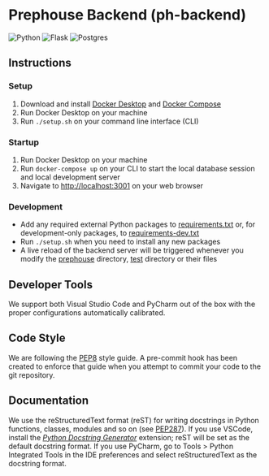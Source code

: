# Prephouse Backend (ph-backend)

![Python](https://img.shields.io/badge/python-3670A0?style=for-the-badge&logo=python&logoColor=ffdd54)
![Flask](https://img.shields.io/badge/flask-%23000.svg?style=for-the-badge&logo=flask&logoColor=white)
![Postgres](https://img.shields.io/badge/postgres-%23316192.svg?style=for-the-badge&logo=postgresql&logoColor=white)

## Instructions

### Setup

1. Download and install [Docker Desktop][docker-desktop] and [Docker Compose][docker-compose]
2. Run Docker Desktop on your machine
3. Run `./setup.sh` on your command line interface (CLI)

### Startup

1. Run Docker Desktop on your machine
2. Run `docker-compose up` on your CLI to start the local database session and local development server
3. Navigate to <http://localhost:3001> on your web browser

### Development

- Add any required external Python packages to [requirements.txt](requirements.txt) or, for
  development-only packages, to [requirements-dev.txt](requirements-dev.txt)
- Run `./setup.sh` when you need to install any new packages
- A live reload of the backend server will be triggered whenever you modify the [prephouse](prephouse)
  directory, [test](test) directory or their files

[docker-desktop]: https://www.docker.com/products/docker-desktop
[docker-compose]: (https://docs.docker.com/compose/install/)

## Developer Tools

We support both Visual Studio Code and PyCharm out of the box with the proper
configurations automatically calibrated.

## Code Style

We are following the [PEP8][] style guide. A pre-commit hook
has been created to enforce that guide when you attempt to commit your code to the git repository.

[pep8]: https://www.python.org/dev/peps/pep-0008/

## Documentation

We use the reStructuredText format (reST) for writing docstrings in Python functions, classes, modules and so on
(see [PEP287][]). If you use VSCode, install the [_Python Docstring Generator_][vsc-ds-generator] extension; reST
will be set as the default docstring format. If you use PyCharm, go to Tools > Python Integrated Tools in the IDE
preferences and select reStructuredText as the docstring format.

[pep287]: https://www.python.org/dev/peps/pep-0287/
[vsc-ds-generator]: https://marketplace.visualstudio.com/items?itemName=njpwerner.autodocstring
